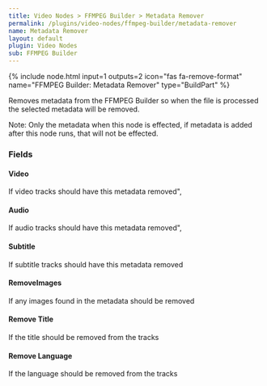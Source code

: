 ```yaml
---
title: Video Nodes > FFMPEG Builder > Metadata Remover
permalink: /plugins/video-nodes/ffmpeg-builder/metadata-remover
name: Metadata Remover
layout: default
plugin: Video Nodes
sub: FFMPEG Builder
---
```


{% include node.html input=1 outputs=2 icon="fas fa-remove-format" name="FFMPEG Builder: Metadata Remover" type="BuildPart" %}

Removes metadata from the FFMPEG Builder so when the file is processed the selected metadata will be removed.

Note: Only the metadata when this node is effected, if metadata is added after this node runs, that will not be effected.


### Fields

#### Video
If video tracks should have this metadata removed",

#### Audio
If audio tracks should have this metadata removed",

#### Subtitle
If subtitle tracks should have this metadata removed

#### RemoveImages
If any images found in the metadata should be removed

#### Remove Title
If the title should be removed from the tracks

#### Remove Language
If the language should be removed from the tracks